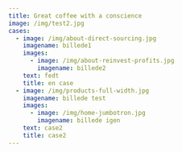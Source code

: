 ```yaml
---
title: Great coffee with a conscience
image: /img/test2.jpg
cases:
  - image: /img/about-direct-sourcing.jpg
    imagename: billede1
    images:
      - image: /img/about-reinvest-profits.jpg
        imagename: billede2
    text: fedt
    title: en case
  - image: /img/products-full-width.jpg
    imagename: billede test
    images:
      - image: /img/home-jumbotron.jpg
        imagename: billede igen
    text: case2
    title: case2
---
```


